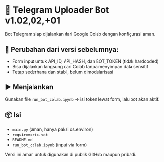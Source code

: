 # 🤖 Telegram Uploader Bot v1.02,02,+01

Bot Telegram siap dijalankan dari Google Colab dengan konfigurasi aman.

## 🔐 Perubahan dari versi sebelumnya:
- Form input untuk API_ID, API_HASH, dan BOT_TOKEN (tidak hardcoded)
- Bisa dijalankan langsung dari Colab tanpa menyimpan data sensitif
- Tetap sederhana dan stabil, belum dimodularisasi

## ▶️ Menjalankan
Gunakan file `run_bot_colab.ipynb` → isi token lewat form, lalu bot akan aktif.

## 📦 Isi
- `main.py` (aman, hanya pakai os.environ)
- `requirements.txt`
- `README.md`
- `run_bot_colab.ipynb` (input via form)

Versi ini aman untuk digunakan di publik GitHub maupun pribadi.
